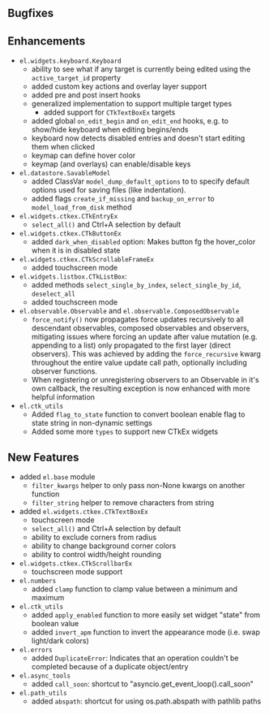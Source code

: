 ## Bugfixes


## Enhancements
- `el.widgets.keyboard.Keyboard`
  - ability to see what if any target is currently being edited using the `active_target_id` property
  - added custom key actions and overlay layer support
  - added pre and post insert hooks
  - generalized implementation to support multiple target types
    - added support for `CTkTextBoxEx` targets
  - added global `on_edit_begin` and `on_edit_end` hooks, e.g. to show/hide keyboard when editing begins/ends
  - keyboard now detects disabled entries and doesn't start editing them when clicked
  - keymap can define hover color
  - keymap (and overlays) can enable/disable keys
- `el.datastore.SavableModel`
  - added ClassVar `model_dump_default_options` to  to specify default options used for saving files (like indentation).
  - added flags `create_if_missing` and `backup_on_error` to `model_load_from_disk` method
- `el.widgets.ctkex.CTkEntryEx`
  - `select_all()` and Ctrl+A selection by default
- `el.widgets.ctkex.CTkButtonEx`
  - added `dark_when_disabled` option: Makes button fg the hover_color when it is in disabled state
- `el.widgets.ctkex.CTkScrollableFrameEx`
  - added touchscreen mode
- `el.widgets.listbox.CTkListBox`:
  - added methods `select_single_by_index`, `select_single_by_id`, `deselect_all`
  - added touchscreen mode
- `el.observable.Observable` and `el.observable.ComposedObservable`
  - `force_notify()` now propagates force updates recursively to all descendant observables, composed observables and observers, mitigating issues where forcing an update after value mutation (e.g. appending to a list) only propagated to the first layer (direct observers). This was achieved by adding the `force_recursive` kwarg throughout the entire value update call path, optionally including observer functions.
  - When registering or unregistering observers to an Observable in it's own callback, the resulting exception is now enhanced with more helpful information
- `el.ctk_utils`
  - Added `flag_to_state` function to convert boolean enable flag to state string in non-dynamic settings
  - Added some more `types` to support new CTkEx widgets

## New Features

- added `el.base` module
  - `filter_kwargs` helper to only pass non-None kwargs on another function
  - `filter_string` helper to remove characters from string
- added `el.widgets.ctkex.CTkTextBoxEx`
  - touchscreen mode
  - `select_all()` and Ctrl+A selection by default
  - ability to exclude corners from radius
  - ability to change background corner colors
  - ability to control width/height rounding
- `el.widgets.ctkex.CTkScrollbarEx`
  - touchscreen mode support
- `el.numbers`
  - added `clamp` function to clamp value between a minimum and maximum
- `el.ctk_utils`
  - added `apply_enabled` function to more easily set widget "state" from boolean value
  - added `invert_apm` function to invert the appearance mode (i.e. swap light/dark colors)
- `el.errors`
  - added `DuplicateError`: Indicates that an operation couldn't be completed because of a duplicate object/entry
- `el.async_tools`
  - added `call_soon`: shortcut to "asyncio.get_event_loop().call_soon"
- `el.path_utils`
  - added `abspath`: shortcut for using os.path.abspath with pathlib paths